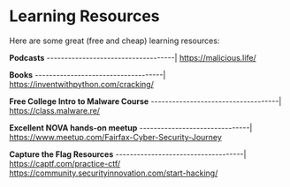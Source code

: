 # Learning Resources

Here are some great (free and cheap) learning resources:

**Podcasts**
------------------------------------|
https://malicious.life/

**Books**
------------------------------------|
https://inventwithpython.com/cracking/

**Free College Intro to Malware Course**
------------------------------------|
https://class.malware.re/

**Excellent NOVA hands-on meetup**
-------------------------------|
https://www.meetup.com/Fairfax-Cyber-Security-Journey

**Capture the Flag Resources**
------------------------------------|
https://captf.com/practice-ctf/
https://community.securityinnovation.com/start-hacking/


